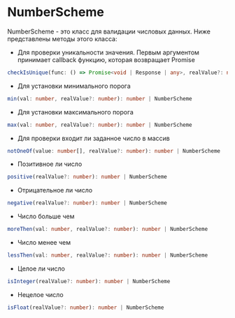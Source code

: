 # NumberScheme
NumberScheme - это класс для валидации числовых данных. 
Ниже представлены методы этого класса:
- Для проверки уникальности значения. Первым аргументом принимает callback функцию, которая возвращает Promise
```ts
checkIsUnique(func: () => Promise<void | Response | any>, realValue?: number): Promise<any> | NumberScheme 
```
- Для установки минимального порога 
```ts
min(val: number, realValue?: number): number | NumberScheme 
```
- Для установки максимального порога
```ts
max(val: number, realValue?: number): number | NumberScheme
```
- Для проверки входит ли заданное число в массив
```ts
notOneOf(value: number[], realValue?: number): number | NumberScheme
``` 
- Позитивное ли число
```ts
positive(realValue?: number): number | NumberScheme
```
- Отрицательное ли число
```ts
negative(realValue?: number): number | NumberScheme
```
- Число больше чем
```ts
moreThen(val: number, realValue?: number): number | NumberScheme 
```
- Число менее чем
```ts
lessThen(val: number, realValue?: number): number | NumberScheme 
```
- Целое ли число
```ts
isInteger(realValue?: number): number | NumberScheme 
```
- Нецелое число 
```ts
isFloat(realValue?: number): number | NumberScheme 
```

